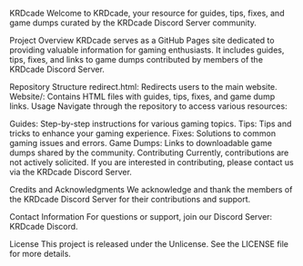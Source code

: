 KRDcade
Welcome to KRDcade, your resource for guides, tips, fixes, and game dumps curated by the KRDcade Discord Server community.

Project Overview
KRDcade serves as a GitHub Pages site dedicated to providing valuable information for gaming enthusiasts. It includes guides, tips, fixes, and links to game dumps contributed by members of the KRDcade Discord Server.

Repository Structure
redirect.html: Redirects users to the main website.
Website/: Contains HTML files with guides, tips, fixes, and game dump links.
Usage
Navigate through the repository to access various resources:

Guides: Step-by-step instructions for various gaming topics.
Tips: Tips and tricks to enhance your gaming experience.
Fixes: Solutions to common gaming issues and errors.
Game Dumps: Links to downloadable game dumps shared by the community.
Contributing
Currently, contributions are not actively solicited. If you are interested in contributing, please contact us via the KRDcade Discord Server.

Credits and Acknowledgments
We acknowledge and thank the members of the KRDcade Discord Server for their contributions and support.

Contact Information
For questions or support, join our Discord Server: KRDcade Discord.

License
This project is released under the Unlicense. See the LICENSE file for more details.
